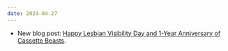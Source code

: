 ```yaml
---
date: 2024-04-27
---
```


* New blog post: [Happy Lesbian Visibility Day and 1-Year Anniversary of Cassette Beasts](/blog/posts/2024-04-27-lesbian-visibility-day1-year-anniversary-of-cassette-beasts/).